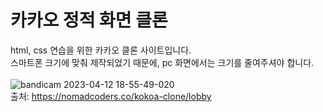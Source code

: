 # 카카오 정적 화면 클론

html, css 연습을 위한 카카오 클론 사이트입니다. <br>
스마트폰 크기에 맞춰 제작되었기 때문에, pc 화면에서는 크기를 줄여주셔야 합니다. <br><br>
![bandicam 2023-04-12 18-55-49-020](https://user-images.githubusercontent.com/38302831/231424639-890b9270-e704-4022-990f-152329e8b3b7.gif)
<br>
출처: https://nomadcoders.co/kokoa-clone/lobby
